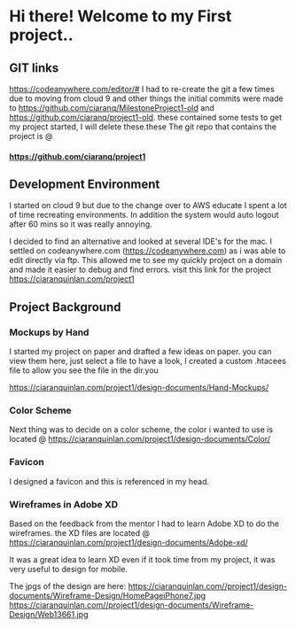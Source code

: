 


# Hi there! Welcome to my First project..


## GIT links
https://codeanywhere.com/editor/#
I had to re-create the git a few times due to moving from cloud 9 and other things
the initial commits were made to https://github.com/ciaranq/MilestoneProject1-old
and https://github.com/ciaranq/project1-old. 
these contained some tests to get my project started, I will delete these.these
The git repo that contains the project is @

#### https://github.com/ciaranq/project1


## Development Environment
I started on cloud 9 but due to the change over to AWS educate I spent a lot of time recreating environments.
In addition the system would auto logout after 60 mins so it was really annoying.

I decided to find an alternative and looked at several IDE's for the mac.
I settled on codeanywhere.com (https://codeanywhere.com) as i was able to edit directly via ftp.
This allowed me to see my quickly project on a domain and made it easier to debug and find errors.
visit this link for the project
https://ciaranquinlan.com/project1

## Project Background


### Mockups by Hand
I started my project on paper and drafted a few ideas on paper. 
you can view them here, just select a file to have a look, 
I created a custom .htacees file to allow you see the file in the dir.you

https://ciaranquinlan.com/project1/design-documents/Hand-Mockups/

### Color Scheme
Next thing was to decide on a color scheme, the color i wanted to use is located @
https://ciaranquinlan.com/project1/design-documents/Color/

### Favicon
I designed a favicon and this is referenced in my head.

### Wireframes in Adobe XD
Based on the feedback from the mentor I had to learn Adobe XD to do the wireframes.
the XD files are located @
https://ciaranquinlan.com/project1/design-documents/Adobe-xd/

It was a great idea to learn XD even if it took time from my project, 
it was very useful to design for mobile.

The jpgs of the design are here:
https://ciaranquinlan.com//project1/design-documents/Wireframe-Design/HomePageiPhone7.jpg
https://ciaranquinlan.com//project1/design-documents/Wireframe-Design/Web13661.jpg












